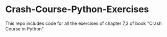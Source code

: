 # Crash-Course-Python-Exercises

This repo includes code for all the exercises of chapter 7,3 of book "Crash Course in Python"
